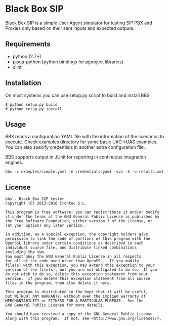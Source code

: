 # Black Box SIP

Black Box SIP is a simple User Agent simulator for testing SIP PBX and Proxies
only based on their sent inputs and expected outputs.

## Requirements

- python (2.7+)
- pjsua-python (python bindings for pjproject libraries)
- clint

## Installation

On most systems you can use setup.py script to build and install BBS

```
$ python setup.py build
# python setup.py install
```

## Usage

BBS reads a configuration YAML file with the information of the scenarios to
execute. Check examples directory for some basic UAC->UAS examples.
You can also specify credentials in another extra configuration file.

BBS supports output in JUnit for reporting in continuous integration engines.

```
bbs -c examples/simple.yaml -e credentials.yaml -vvv -k -o results.xml
```

## License
```
bbs - Black Box SIP tester
Copyright (C) 2013-2016 Irontec S.L.

This program is free software: you can redistribute it and/or modify
it under the terms of the GNU General Public License as published by
the Free Software Foundation, either version 3 of the License, or
(at your option) any later version.

In addition, as a special exception, the copyright holders give
permission to link the code of portions of this program with the
OpenSSL library under certain conditions as described in each
individual source file, and distribute linked combinations
including the two.
You must obey the GNU General Public License in all respects
for all of the code used other than OpenSSL.  If you modify
file(s) with this exception, you may extend this exception to your
version of the file(s), but you are not obligated to do so.  If you
do not wish to do so, delete this exception statement from your
version.  If you delete this exception statement from all source
files in the program, then also delete it here.

This program is distributed in the hope that it will be useful,
but WITHOUT ANY WARRANTY; without even the implied warranty of
MERCHANTABILITY or FITNESS FOR A PARTICULAR PURPOSE.  See the
GNU General Public License for more details.

You should have received a copy of the GNU General Public License
along with this program.  If not, see <http://www.gnu.org/licenses/>.
```

